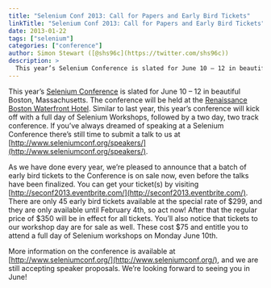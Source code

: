 ```yaml
---
title: "Selenium Conf 2013: Call for Papers and Early Bird Tickets"
linkTitle: "Selenium Conf 2013: Call for Papers and Early Bird Tickets"
date: 2013-01-22
tags: ["selenium"]
categories: ["conference"]
author: Simon Stewart ([@shs96c](https://twitter.com/shs96c))
description: >
  This year’s Selenium Conference is slated for June 10 – 12 in beautiful Boston, Massachusetts.
---
```


This year’s [Selenium Conference](http://www.seleniumconf.org/) is slated for June 10 – 12 in beautiful Boston, Massachusetts. The conference will be held at the [Renaissance Boston Waterfront Hotel](http://www.seleniumconf.org/venue/). Similar to last year, this year’s conference will kick off with a full day of Selenium Workshops, followed by a two day, two track conference. If you’ve always dreamed of speaking at a Selenium Conference there’s still time to submit a talk to us at [http://www.seleniumconf.org/speakers/](http://www.seleniumconf.org/speakers/).

As we have done every year, we’re pleased to announce that a batch of early bird tickets to the Conference is on sale now, even before the talks have been finalized. You can get your ticket(s) by visiting [http://seconf2013.eventbrite.com/](http://seconf2013.eventbrite.com/). There are only 45 early bird tickets available at the special rate of $299, and they are only available until February 4th, so act now! After that the regular price of $350 will be in effect for all tickets. You’ll also notice that tickets to our workshop day are for sale as well. These cost $75 and entitle you to attend a full day of Selenium workshops on Monday June 10th.

More information on the conference is available at [http://www.seleniumconf.org/](http://www.seleniumconf.org/), and we are still accepting speaker proposals. We’re looking forward to seeing you in June!